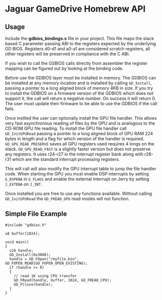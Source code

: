 # Jaguar GameDrive Homebrew API
## Usage
Include the **gdbios_bindings.s** file in your project. This file maps the stack based C parameter passing ABI to the registers expected by the underlying GD BIOS.
Registers d0-d1 and a0-a1 are considered scratch registers, all other registers will be preserved in compliance with the C ABI.

If you wish to call the GSBIOS calls directly from assembler the register mapping can be figured out by looking at the binding code.

Before use the GDBIOS layer must be installed in memory. The GDBIOS can be installed at any memory location and is installed by calling `GD_Install`, passing a pointer to a
long aligned block of memory 4KB in size. If you try to install the GDBIOS on a firmware version of the GDBIOS which does not support it, the call will return a negative number.
On success it will return 0. The user must update their firmware to be able to use the GDBIOS if the call fails.

Once instlled the user can optionally install the GPU file handler. This allows very fast asynchronous reading of files by the GPU and is analogous to the CD-ROM GPU file reading.
To install the GPU file handler call `GD_InitGPURead` passing a pointer to a long aligned block of GPU RAM 224 bytes in length and a flag for which version of the handler is
required. 
`GD_GPU_READ_PRESERVE` saves all GPU registers used requires 4 longs on the stack. 
`GD_GPU_READ_FAST` is a slightly faster version but does not preserve any registers. It uses r24-r27 in the interrupt register bank along with r28-r31 which are the standard interrupt processing registers.

This will call will also modify the GPU interrupt table to jump the file handler code. When starting the GPU you must enable DSP interrupts by setting `G_DSPENA` in `G_FLAGS`
and enable the external interrupt on Jerry by setting `J_EXTENA` on `J_INT`.

Once installed you are free to use any functions available. Without calling `GD_InitGPURead` the `GD_FREAD_GPU` read modes will not function.

## Simple File Example

```
#include "gdbios.h"

u8 buffer[1024];

void main()
{
  u16 handle;
  GD_Install(0x3000);
  handle = GD_FOpen("/myfile.bin", GD_FOPEN_READ|GD_FOPEN_OPEN_EXISTING);
  if (handle >= 0)
  {
    // read 1K using CPU transfer
    GD_FRead(handle, buffer, 1024, GD_FREAD_CPU);
    GD_FClose(handle);
  }
}
```
